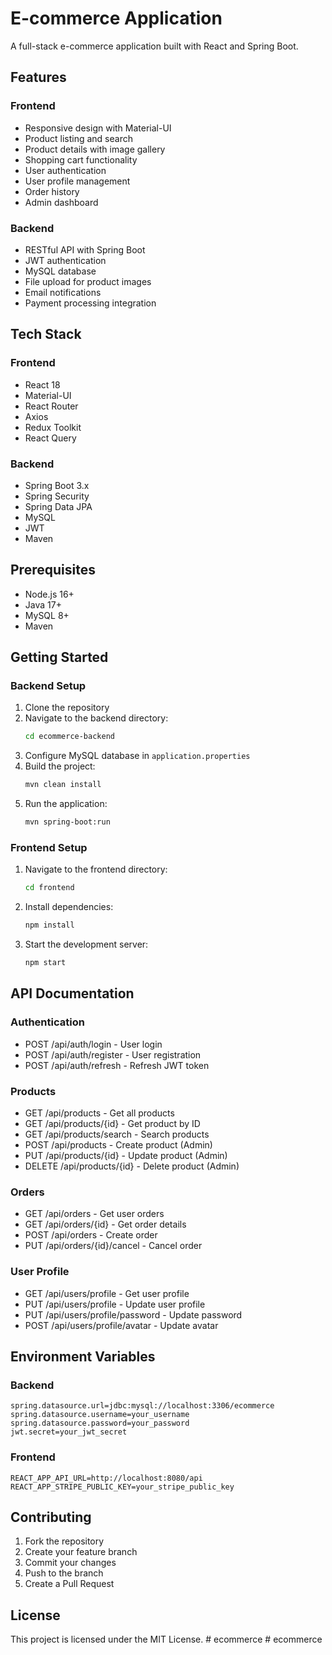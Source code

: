# E-commerce Application

A full-stack e-commerce application built with React and Spring Boot.

## Features

### Frontend
- Responsive design with Material-UI
- Product listing and search
- Product details with image gallery
- Shopping cart functionality
- User authentication
- User profile management
- Order history
- Admin dashboard

### Backend
- RESTful API with Spring Boot
- JWT authentication
- MySQL database
- File upload for product images
- Email notifications
- Payment processing integration

## Tech Stack

### Frontend
- React 18
- Material-UI
- React Router
- Axios
- Redux Toolkit
- React Query

### Backend
- Spring Boot 3.x
- Spring Security
- Spring Data JPA
- MySQL
- JWT
- Maven

## Prerequisites

- Node.js 16+
- Java 17+
- MySQL 8+
- Maven

## Getting Started

### Backend Setup

1. Clone the repository
2. Navigate to the backend directory:
   ```bash
   cd ecommerce-backend
   ```
3. Configure MySQL database in `application.properties`
4. Build the project:
   ```bash
   mvn clean install
   ```
5. Run the application:
   ```bash
   mvn spring-boot:run
   ```

### Frontend Setup

1. Navigate to the frontend directory:
   ```bash
   cd frontend
   ```
2. Install dependencies:
   ```bash
   npm install
   ```
3. Start the development server:
   ```bash
   npm start
   ```

## API Documentation

### Authentication
- POST /api/auth/login - User login
- POST /api/auth/register - User registration
- POST /api/auth/refresh - Refresh JWT token

### Products
- GET /api/products - Get all products
- GET /api/products/{id} - Get product by ID
- GET /api/products/search - Search products
- POST /api/products - Create product (Admin)
- PUT /api/products/{id} - Update product (Admin)
- DELETE /api/products/{id} - Delete product (Admin)

### Orders
- GET /api/orders - Get user orders
- GET /api/orders/{id} - Get order details
- POST /api/orders - Create order
- PUT /api/orders/{id}/cancel - Cancel order

### User Profile
- GET /api/users/profile - Get user profile
- PUT /api/users/profile - Update user profile
- PUT /api/users/profile/password - Update password
- POST /api/users/profile/avatar - Update avatar

## Environment Variables

### Backend
```properties
spring.datasource.url=jdbc:mysql://localhost:3306/ecommerce
spring.datasource.username=your_username
spring.datasource.password=your_password
jwt.secret=your_jwt_secret
```

### Frontend
```env
REACT_APP_API_URL=http://localhost:8080/api
REACT_APP_STRIPE_PUBLIC_KEY=your_stripe_public_key
```

## Contributing

1. Fork the repository
2. Create your feature branch
3. Commit your changes
4. Push to the branch
5. Create a Pull Request

## License

This project is licensed under the MIT License.
#   e c o m m e r c e  
 #   e c o m m e r c e  
 